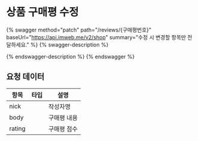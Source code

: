 # 상품 구매평 수정

{% swagger method="patch" path="/reviews/{구매평번호}" baseUrl="https://api.imweb.me/v2/shop" summary="수정 시 변경할 항목만 전달하세요." %}
{% swagger-description %}

{% endswagger-description %}
{% endswagger %}

## 요청 데이터

<table><thead><tr><th>항목</th><th data-type="select">타입</th><th>설명</th></tr></thead><tbody><tr><td>nick</td><td></td><td>작성자명</td></tr><tr><td>body</td><td></td><td>구매평 내용</td></tr><tr><td>rating</td><td></td><td>구매평 점수</td></tr></tbody></table>
